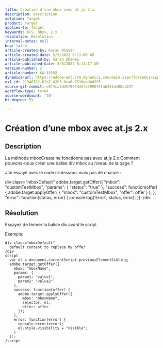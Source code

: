 ```yaml
---
title: Création d’une mbox avec at.js 2.x
description: Description
solution: Target
product: Target
applies-to: Target
keywords: KCS, mbox, 2.x
resolution: Resolution
internal-notes: null
bug: false
article-created-by: Karan Dhawan
article-created-date: 5/5/2022 5:11:08 AM
article-published-by: Karan Dhawan
article-published-date: 5/5/2022 5:12:17 AM
version-number: 2
article-number: KA-15592
dynamics-url: https://adobe-ent.crm.dynamics.com/main.aspx?forceUCI=1&pagetype=entityrecord&etn=knowledgearticle&id=040218c2-31cc-ec11-a7b5-6045bd00db25
exl-id: 21940782-02b7-42b3-8ca6-7516aed4d995
source-git-commit: e8f4ca2dd578944d4fe399074fab461de88ad247
workflow-type: tm+mt
source-wordcount: '78'
ht-degree: 5%

---
```


# Création d’une mbox avec at.js 2.x

## Description


La méthode mboxCreate ne fonctionne pas avec at.js 2.x Comment pouvons-nous créer une balise div mbox au niveau de la page ?

J&#39;ai essayé avec le code ci-dessous mais pas de chance :



div class=&quot;mboxDefault&quot; adobe.target.getOffer({ &quot;mbox&quot;: &quot;customTestMbox&quot;, &quot;params&quot;: { &quot;status&quot;: &quot;true&quot; }, &quot;success&quot;: function(offer) { adobe.target.applyOffer( { &quot;mbox&quot;: &quot;customTestMbox&quot;, &quot;offer&quot;: offer } ); }, &quot;error&quot;: function(status, error) { console.log(&#39;Error&#39;, status, error); }); /div


## Résolution


Essayez de fermer la balise div avant le script.

Exemple:


```
div class="mboxDefault" 
  default content to replace by offer 
/div 
script 
  var el = document.currentScript.previousElementSibling;
  adobe.target.getOffer({
    mbox: "mboxName",
    params: {
      param1: "value1",
      param2: "value2"
    },
    success: function(offer) {
      adobe.target.applyOffer({
        mbox: "mboxName",
        selector: el,
        offer: offer
      });
    },
    error: function(error) {
      console.error(error);
      el.style.visibility = "visible";
    }
  });
/script
```
